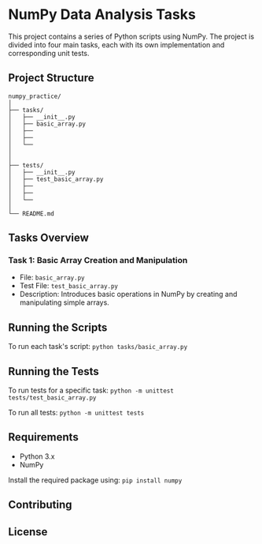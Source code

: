 # NumPy Data Analysis Tasks

This project contains a series of Python scripts using NumPy.
The project is divided into four main tasks, each with its own implementation and corresponding unit tests.

## Project Structure
```
numpy_practice/
│
├── tasks/
│   ├── __init__.py
│   ├── basic_array.py
│   ├── 
│   ├── 
│   └── 
│    
│
├── tests/
│   ├── __init__.py
│   ├── test_basic_array.py
│   ├── 
│   ├── 
│   └── 
│
└── README.md
```

## Tasks Overview

### Task 1: Basic Array Creation and Manipulation
- File: `basic_array.py`
- Test File: `test_basic_array.py`
- Description: Introduces basic operations in NumPy by creating and manipulating simple arrays.

## Running the Scripts

To run each task's script:
`python tasks/basic_array.py`

## Running the Tests

To run tests for a specific task:
`python -m unittest tests/test_basic_array.py`

To run all tests:
`python -m unittest tests`

## Requirements

- Python 3.x
- NumPy

Install the required package using:
`pip install numpy`

## Contributing

## License
